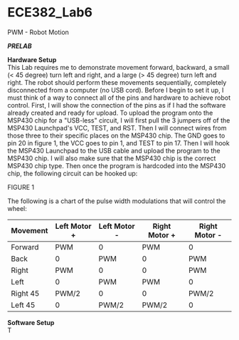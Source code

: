 ECE382_Lab6
===========

PWM - Robot Motion


__*PRELAB*__

__Hardware Setup__  
This Lab requires me to demonstrate movement forward, backward, a small (< 45 degree) turn left and right, and a large (> 45 degree) turn left and right. The robot should perform these movements sequentially, completely disconnected from a computer (no USB cord). Before I begin to set it up, I must think of a way to connect all of the pins and hardware to achieve robot control.  First, I will show the connection of the pins as if I had the software already created and ready for upload. To upload the program onto the MSP430 chip for a "USB-less" circuit, I will first pull the 3 jumpers off of the MSP430 Launchpad's VCC, TEST, and RST. Then I will connect wires from those three to their specific places on the MSP430 chip. The GND goes to pin 20 in figure 1, the VCC goes to pin 1, and TEST to pin 17. Then I will hook the MSP430 Launchpad to the USB cable and upload the program to the MSP430 chip. I will also make sure that the MSP430 chip is the correct MSP430 chip type. Then once the program is hardcoded into the MSP430 chip, the following circuit can be hooked up:

FIGURE 1


The following is a chart of the pulse width modulations that will control the wheel:

|Movement|Left Motor +|Left Motor -|Right Motor +|Right Motor -|
|:--|--|--|--|--|
|Forward|PWM|0|PWM|0|
|Back|0|PWM|0|PWM|
|Right|PWM|0|0|PWM|
|Left|0|PWM|PWM|0|
|Right 45|PWM/2|0|0|PWM/2|
|Left 45|0|PWM/2|PWM/2|0|

__Software Setup__  
T
